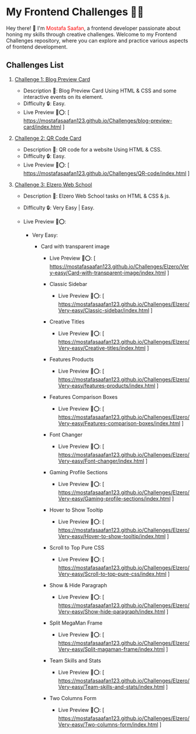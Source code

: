 # My Frontend Challenges 👨‍💻

Hey there! 👋 I'm <span style="color: red;">Mostafa Saafan</span>, a frontend developer passionate about honing my skills through creative challenges. Welcome to my Frontend Challenges repository, where you can explore and practice various aspects of frontend development.

## Challenges List

1. [Challenge 1: Blog Preview Card](blog-preview-card/README.md)
   - Description 📝: Blog Preview Card Using HTML & CSS and some interactive events on its element.
   - Difficulty 🔒: Easy.
   - Live Preview 🔗⭕: [ https://mostafasaafan123.github.io/Challenges/blog-preview-card/index.html ]

2. [Challenge 2: QR Code Card](QR-code/README.md)
   - Description 📝: QR code for a website Using HTML & CSS.
   - Difficulty 🔒: Easy.
   - Live Preview 🔗⭕:  [ https://mostafasaafan123.github.io/Challenges/QR-code/index.html ]

2. [Challenge 3: Elzero Web School](Elzero/README.md)
   - Description 📝: Elzero Web School tasks on HTML & CSS & js.
   - Difficulty 🔒: Very Easy | Easy.
   - Live Preview 🔗⭕:
     
        - Very Easy:
   
             - Card with transparent image
                  - Live Preview 🔗⭕:  [ https://mostafasaafan123.github.io/Challenges/Elzero/Very-easy/Card-with-transparent-image/index.html ]

               - Classic Sidebar
                  - Live Preview 🔗⭕:  [ https://mostafasaafan123.github.io/Challenges/Elzero/Very-easy/Classic-sidebar/index.html ]
                
               - Creative Titles
                  - Live Preview 🔗⭕:  [ https://mostafasaafan123.github.io/Challenges/Elzero/Very-easy/Creative-titles/index.html ]
                
               - Features Products
                  - Live Preview 🔗⭕:  [ https://mostafasaafan123.github.io/Challenges/Elzero/Very-easy/features-products/index.html ]

               - Features Comparison Boxes
                  - Live Preview 🔗⭕:  [ https://mostafasaafan123.github.io/Challenges/Elzero/Very-easy/Features-comparison-boxes/index.html ]

               - Font Changer
                  - Live Preview 🔗⭕:  [ https://mostafasaafan123.github.io/Challenges/Elzero/Very-easy/Font-changer/index.html ]

               - Gaming Profile Sections
                  - Live Preview 🔗⭕:  [ https://mostafasaafan123.github.io/Challenges/Elzero/Very-easy/Gaming-profile-sections/index.html ]
                
               - Hover to Show Tooltip
                  - Live Preview 🔗⭕:  [ https://mostafasaafan123.github.io/Challenges/Elzero/Very-easy/Hover-to-show-tooltip/index.html ]
                
               - Scroll to Top Pure CSS
                  - Live Preview 🔗⭕:  [ https://mostafasaafan123.github.io/Challenges/Elzero/Very-easy/Scroll-to-top-pure-css/index.html ]
                
               - Show & Hide Paragraph
                  - Live Preview 🔗⭕:  [ https://mostafasaafan123.github.io/Challenges/Elzero/Very-easy/Show-hide-paragraph/index.html ]
                
               - Split MegaMan Frame
                  - Live Preview 🔗⭕:  [ https://mostafasaafan123.github.io/Challenges/Elzero/Very-easy/Split-magaman-frame/index.html ]
                
               - Team Skills and Stats
                  - Live Preview 🔗⭕:  [ https://mostafasaafan123.github.io/Challenges/Elzero/Very-easy/Team-skills-and-stats/index.html ]
                
               - Two Columns Form
                  - Live Preview 🔗⭕:  [ https://mostafasaafan123.github.io/Challenges/Elzero/Very-easy/Two-columns-form/index.html ]

<!-- Add more challenges as needed -->
